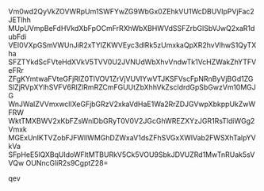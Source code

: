 Vm0wd2QyVkZOVWRpUm1SWFYwZG9WbGx0ZEhkVU1WcDBUVlpPVjFac2JETlhh
MUpUVmpBeFdHVkdXbFpOCmFrRXhWbXBHWVdSSFZrbGlSbVJwQ2xaR1dubFdi
VEI0VXpGSmVWUnJiR2xTYlZKWVEyc3dlRk5zUmxkaQpXR2hvVlhwS1QyTXha
SFZTYkdScFVteHdXVkV5TVV0U2JVNUdWbXhvVndwTk1VcHZWakZhYTFVeFRr
ZFgKYmtwaFVteGFjRlZ0TlVOV1ZrVjVUVlYwVTJKSFVscFpNRnByVjBGd1ZG
SlZjRVpXYlhSVFV6RlZlRmRZCmFGUUtZbXhhVkZscldrdGpSbGwzVm10MGJG
WnJWalZVVmxwcllXeGFjbGRzV2xkaVdHaE1Wa2RrZDJGVwpXbkppUkZwWFRW
WktTMXBWV2xKbFZsWnlDbGRyT0V0V2JGcGhWREZXYzJGR1RsTldiWGg2Vmxk
MGExUnIKTVZobFJFWllWMGhDZWxaV1dsZFhSVGxXWlVab2FWSXhTalpYVkVa
SFpHeE5lQXBqUldoWFltMTBURkV5Ck5VOU9SbkJDVUZRd1MwTnRUak5sVVQw
OUNncGliR2s9CgptZ28=

qev